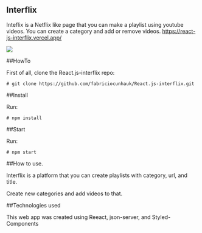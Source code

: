 ## Interflix

Inteflix is a Netflix like page that you can make a playlist using youtube videos.
You can create a category and add or remove videos.
https://react-js-interflix.vercel.app/


<img src="src/assets/imagens/Front-photo.PNG">

##HowTo

First of all, clone the React.js-interflix repo:

```
# git clone https://github.com/fabriciocunhauk/React.js-interflix.git
```

##Install

Run:

```
# npm install
```

##Start

Run:
```
# npm start
```
##How to use.

Interflix is a platform that you can create playlists with category, url, and title.

Create new categories and add videos to that.

##Technologies used

This web app was created using Reeact, json-server, and Styled-Components


